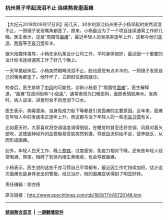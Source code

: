 ### 杭州男子早起流泪不止 连续熬夜患面瘫
------------------------

<p>【大纪元2018年09月17日讯】前几天，30岁的浙江杭州男子小杨早起时突然流泪不止，一照镜子发现嘴角都歪了。原来，小杨最近为了一个项目连续通宵工作好几晚。医生表示，这是“周围性<a href="http://www.epochtimes.com/gb/tag/%E9%9D%A2%E7%98%AB.html">面瘫</a>”，最近年轻人的发病率逐年上升，这都与他们<a href="http://www.epochtimes.com/gb/tag/%E8%B4%AA%E5%87%89.html">贪凉</a>、<a href="http://www.epochtimes.com/gb/tag/%E7%86%AC%E5%A4%9C.html">熬夜</a>等<a href="http://www.epochtimes.com/gb/tag/%E4%B8%8D%E8%89%AF%E4%B9%A0%E6%83%AF.html">不良习惯</a>有关。</p>
<p>据大陆媒体报导，小杨在余杭某设计公司工作，平时身体很好，最近因一个重要的设计标书连续通宵工作了好几个晚上。</p>
<p>一天早晨起床后，小杨突然眼睛流泪不止，脸也感觉有点木木的，一照镜子发现自己的嘴角都歪了。他吓坏了，立即赶往医院就诊。</p>
<p>检查后，医生排除了<a href="http://www.epochtimes.com/gb/tag/%E4%B8%AD%E9%A3%8E.html">中风</a>的可能性，诊断小杨患了“周围性<a href="http://www.epochtimes.com/gb/tag/%E9%9D%A2%E7%98%AB.html">面瘫</a>”。医生解释道，“面瘫”在民间俗称“小<a href="http://www.epochtimes.com/gb/tag/%E4%B8%AD%E9%A3%8E.html">中风</a>”，通常表现为口眼歪斜，面部表情肌麻木。发病时，病人说话、进食时会不自觉淌下口水。</p>
<p>医生表示，病毒感染、自身免疫力低下等都是引发面瘫的主要原因。近年来，面瘫在年轻人中的发病率正逐年上升，而这都与当下年轻人的一些<a href="http://www.epochtimes.com/gb/tag/%E4%B8%8D%E8%89%AF%E4%B9%A0%E6%83%AF.html">不良习惯</a>有关。</p>
<p>比如夏天时，大家喜欢将空调温度调得很低，在睡觉时甚至还将空调、风扇对着头部吹，这使面神经外的血管极易受到突然刺激，导致血流供给不足，营养缺乏，从而形成面瘫。</p>
<p>此外，年轻人白天工作、晚上<a href="http://www.epochtimes.com/gb/tag/%E7%86%AC%E5%A4%9C.html">熬夜</a>，过度疲劳，免疫力相对下降。还有些年轻人经常喝酒、熬夜，阻碍了机体内维生素吸收，也会导致面瘫。</p>
<p>小杨表示，医生说的这些不良习惯自己平常都有，最近因工作忙持续加班，估计这次面瘫也是身体发出的警报。经过治疗，他的面瘫症状得到了明显好转。</p>
<p>责任编辑：徐亦扬</p>

原文链接：http://www.epochtimes.com/gb/18/9/17/n10720148.htm


------------------------
#### [禁闻聚合首页](https://github.com/gfw-breaker/banned-news/blob/master/README.md) &nbsp;|&nbsp;  [一键翻墙软件](https://github.com/gfw-breaker/nogfw/blob/master/README.md)